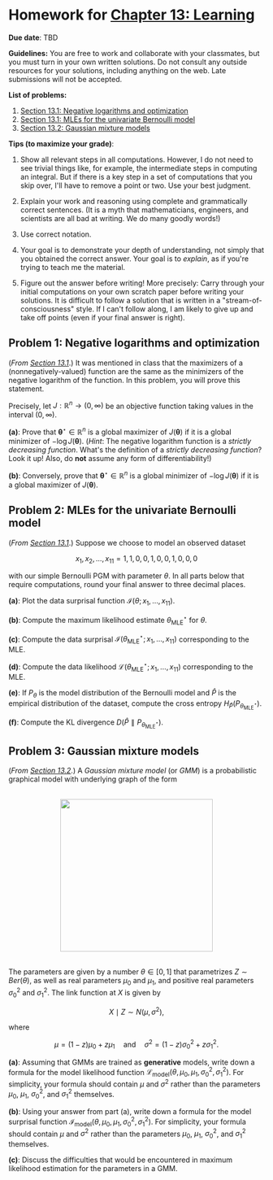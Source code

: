 # Homework for [Chapter 13: Learning](https://mml.johnmyersmath.com/stats-book/chapters/13-learning.html)

**Due date**: TBD

**Guidelines:** You are free to work and collaborate with your classmates, but you must turn in your own written solutions. Do not consult any outside resources for your solutions, including anything on the web. Late submissions will not be accepted.

**List of problems:**

1. [Section 13.1: Negative logarithms and optimization](#problem-1-negative-logarithms-and-optimization)
2. [Section 13.1: MLEs for the univariate Bernoulli model](#problem-2-mles-for-the-univariate-bernoulli-model)
3. [Section 13.2: Gaussian mixture models](#problem-3-gaussian-mixture-models)

 **Tips (to maximize your grade)**:
 
1. Show all relevant steps in all computations. However, I do not need to see trivial things like, for example, the intermediate steps in computing an integral. But if there is a key step in a set of computations that you skip over, I'll have to remove a point or two. Use your best judgment.

2. Explain your work and reasoning using complete and grammatically correct sentences. (It is a myth that mathematicians, engineers, and scientists are all bad at writing. We do many goodly words!)
 
3. Use correct notation.

4. Your goal is to demonstrate your depth of understanding, not simply that you obtained the correct answer. Your goal is to _explain_, as if you're trying to teach me the material.

5. Figure out the answer before writing! More precisely: Carry through your initial computations on your own scratch paper before writing your solutions.  It is difficult to follow a solution that is written in a "stream-of-consciousness" style. If I can't follow along, I am likely to give up and take off points (even if your final answer is right).


## Problem 1: Negative logarithms and optimization

(_From [Section 13.1](https://mml.johnmyersmath.com/stats-book/chapters/13-learning.html#a-first-look-at-likelihood-based-learning-objectives)_.) It was mentioned in class that the maximizers of a (nonnegatively-valued) function are the same as the minimizers of the negative logarithm of the function. In this problem, you will prove this statement.

Precisely, let $J:\mathbb{R}^n \to (0,\infty)$ be an objective function taking values in the interval $(0,\infty)$.

**(a)**: Prove that $\boldsymbol{\theta}^\star \in \mathbb{R}^n$ is a global maximizer of $J(\boldsymbol{\theta})$ if it is a global minimizer of $-\log{J(\boldsymbol{\theta})}$. (_Hint_: The negative logarithm function is a _strictly decreasing function_. What's the definition of a _strictly decreasing function_? Look it up! Also, do **not** assume any form of differentiability!)

**(b)**: Conversely, prove that $\boldsymbol{\theta}^\star \in \mathbb{R}^n$ is a global minimizer of $-\log{J(\boldsymbol{\theta})}$ if it is a global maximizer of $J(\boldsymbol{\theta})$.

## Problem 2: MLEs for the univariate Bernoulli model

(_From [Section 13.1](https://mml.johnmyersmath.com/stats-book/chapters/13-learning.html#a-first-look-at-likelihood-based-learning-objectives)_.) Suppose we choose to model an observed dataset

$$
x_1,x_2,\ldots,x_{11} = 1, 1, 0, 0, 1, 0, 0, 1, 0, 0, 0
$$

with our simple Bernoulli PGM with parameter $\theta$. In all parts below that require computations, round your final answer to three decimal places.

**(a)**: Plot the data surprisal function $\mathcal{I}(\theta;x_1,\ldots,x_{11})$.

**(b)**: Compute the maximum likelihood estimate $\theta^\star_\text{MLE}$ for $\theta$.

**(c)**: Compute the data surprisal $\mathcal{I}(\theta^\star_\text{MLE};x_1,\ldots,x_{11})$ corresponding to the MLE.

**(d)**: Compute the data likelihood $\mathcal{L}(\theta^\star_\text{MLE};x_1,\ldots,x_{11})$ corresponding to the MLE.

**(e)**: If $P_\theta$ is the model distribution of the Bernoulli model and $\hat{P}$ is the empirical distribution of the dataset, compute the cross entropy $H_{\hat{P}}(P_{\theta^\star_\text{MLE}})$.

**(f)**: Compute the KL divergence $D(\hat{P} \parallel P_{\theta^\star_\text{MLE}})$.

## Problem 3: Gaussian mixture models

(_From [Section 13.2](https://mml.johnmyersmath.com/stats-book/chapters/13-learning.html#general-mle)_.) A _Gaussian mixture model_ (or _GMM_) is a probabilistic graphical model with underlying graph of the form

<br>
<center>
<img src="https://raw.githubusercontent.com/jmyers7/stats-book-materials/main/img/gmm.svg" width="300" align="center">
</center>
<br>

The parameters are given by a number $\theta\in [0,1]$ that parametrizes $Z \sim Ber(\theta)$, as well as real parameters $\mu_0$ and $\mu_1$, and positive real parameters $\sigma_0^2$ and $\sigma_1^2$. The link function at $X$ is given by

$$
X \mid Z \sim N(\mu,\sigma^2),
$$

where

$$
\mu = (1-z)\mu_0 + z \mu_1 \quad \text{and} \quad \sigma^2 = (1-z)\sigma_0^2 + z \sigma_1^2.
$$

**(a)**: Assuming that GMMs are trained as **generative** models, write down a formula for the model likelihood function $\mathcal{L}_\text{model}(\theta,\mu_0,\mu_1,\sigma_0^2,\sigma_1^2)$. For simplicity, your formula should contain $\mu$ and $\sigma^2$ rather than the parameters $\mu_0$, $\mu_1$, $\sigma_0^2$, and $\sigma_1^2$ themselves.

**(b)**: Using your answer from part (a), write down a formula for the model surprisal function $\mathcal{I}_\text{model}(\theta,\mu_0,\mu_1,\sigma_0^2,\sigma_1^2)$. For simplicity, your formula should contain $\mu$ and $\sigma^2$ rather than the parameters $\mu_0$, $\mu_1$, $\sigma_0^2$, and $\sigma_1^2$ themselves.

**(c)**: Discuss the difficulties that would be encountered in maximum likelihood estimation for the parameters in a GMM.